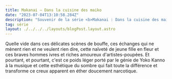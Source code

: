 ```yaml
---
title: Makanai — Dans la cuisine des maiko
date: "2023-07-04T13:10:58.284Z"
description: "Souvenir de la série <b>Makanai : Dans la cuisine des maiko</b> de Stéphane Lambert"
tag: série
layout: ./../../../layouts/blogPost.layout.astro
---
```


Quelle vide dans ces délicates scènes de bouffe, ces échanges qui ne mènent rien et ne veulent rien dire, cette naïveté de jeune fille en fleur et ces braves hommes ivres et riches amoureux d'artistes-poupées. Et pourtant, et pourtant, c'est ce poids léger porté par le génie de Yoko Kanno à la musique et cette esthétique du sombre qui fait toute la différence et transforme ce creux apparent en éther doucement narcotique.
